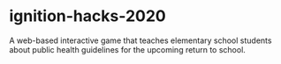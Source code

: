 # ignition-hacks-2020
A web-based interactive game that teaches elementary school students about public health guidelines for the upcoming return to school.
